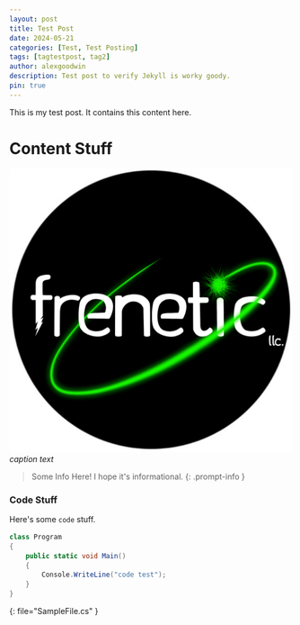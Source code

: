 ```yaml
---
layout: post
title: Test Post
date: 2024-05-21
categories: [Test, Test Posting]
tags: [tagtestpost, tag2]
author: alexgoodwin
description: Test post to verify Jekyll is worky goody.
pin: true
---
```


This is my test post.
It contains this content here.

# Content Stuff

![test-logo](assets/postmedia/testpost/freneticllc.png)
_caption text_

> Some Info Here!
> I hope it's informational.
{: .prompt-info }

### Code Stuff

Here's some `code` stuff.

```cs
class Program
{
    public static void Main()
    {
        Console.WriteLine("code test");
    }
}
```
{: file="SampleFile.cs" }
